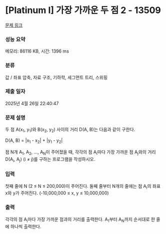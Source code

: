 # [Platinum I] 가장 가까운 두 점 2 - 13509 

[문제 링크](https://www.acmicpc.net/problem/13509) 

### 성능 요약

메모리: 86116 KB, 시간: 1396 ms

### 분류

값 / 좌표 압축, 자료 구조, 기하학, 세그먼트 트리, 스위핑

### 제출 일자

2025년 4월 26일 22:40:47

### 문제 설명

<p>두 점 A(x<sub>1</sub>, y<sub>1</sub>)와 B(x<sub>2</sub>, y<sub>2</sub>) 사이의 거리 D(A, B)는 다음과 같이 구한다.</p>

<p>D(A, B) = |x<sub>1</sub> - x<sub>2</sub>| + |y<sub>1</sub> - y<sub>2</sub>|</p>

<p>점 N개 A<sub>1</sub>, A<sub>2</sub>, ..., A<sub>N</sub>이 주어졌을 때, 각각의 점 A<sub>i</sub>마다 가장 가까운 점 A<sub>j</sub>와의 거리 D(A<sub>i</sub>, A<sub>j</sub>) (i ≠ j)를 구하는 프로그램을 작성하시오.</p>

### 입력 

 <p>첫째 줄에 N (2 ≤ N ≤ 200,000)이 주어진다. 둘째 줄부터 N개의 줄에는 점 A<sub>i</sub>의 좌표 x와 y가 주어진다. (-10,000,000 ≤ x, y ≤ 10,000,000)</p>

### 출력 

 <p>각각의 점 A<sub>i</sub>마다 가장 가까운 점과의 거리를 출력한다. A<sub>1</sub>부터 A<sub>N</sub>까지 순서대로 한 줄에 하나씩 출력한다.</p>

